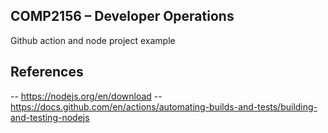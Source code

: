 ## COMP2156 – Developer Operations
Github action and node project example

## References 
-- https://nodejs.org/en/download
-- https://docs.github.com/en/actions/automating-builds-and-tests/building-and-testing-nodejs
